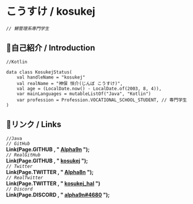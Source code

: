 #  こうすけ / kosukej

*`// 鯖管理系専門学生`*  

## 🔷自己紹介 / Introduction
`//Kotlin`
```
data class KosukejStatus(
    val handleName = "kosukej"
    val realName = "神保 恒介(じんぼ こうすけ)",
    val age = (LocalDate.now() - LocalDate.of(2003, 8, 4)),
    var mainLanguages = mutableListOf("Java", "Kotlin")
    var profession = Profession.VOCATIONAL_SCHOOL_STUDENT, // 専門学生
)
```

## 🔗リンク / Links

`//Java`  
*`// GitHub`*  
**Link(Page.GITHUB , " [Alpha9n](https://github.com/Alpha9n) ");**  
*`// RealGitHub`*  
**Link(Page.GITHUB , " [kosukej](https://github.com/kosukej) ");**  
*`// Twitter`*  
**Link(Page.TWITTER , " [Alpha8n](https://twitter.com/Alpha8n) ");**  
*`// RealTwitter`*  
**Link(Page.TWITTER , " [kosukej_hal](https://twitter.com/kosukej_hal) ")**  
*`// Discord`*  
**Link(Page.DISCORD , " [alpha9n#4680](https://discord.gg/user/alpha9n#4680) ");**  

<!--
**kosukej/kosukej** is a ✨ _special_ ✨ repository because its `README.md` (this file) appears on your GitHub profile.

Here are some ideas to get you started:

- 🔭 I’m currently working on ...
- 🌱 I’m currently learning ...
- 👯 I’m looking to collaborate on ...
- 🤔 I’m looking for help with ...
- 💬 Ask me about ...
- 📫 How to reach me: ...
- 😄 Pronouns: ...
- ⚡ Fun fact: ...
-->
